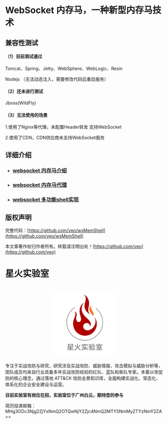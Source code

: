 # **WebSocket 内存马，一种新型内存马技术**

## 兼容性测试

#### （1）目前测试通过

Tomcat、Spring、Jetty、WebSphere、WebLogic、Resin

Nodejs （无法动态注入，需要修改代码后重启服务）

#### （2）还未进行测试

Jboss(WildFly)

#### （3）无法使用的场景

1.使用了Nginx等代理，未配置Header转发 支持WebSocket

2.使用了CDN，CDN供应商未支持WebSocket服务

## 详细介绍

- ### [websocket 内存马介绍](/static/websocket1.md) 
- ###  [websocket 内存马代理](/static/websocketproxy.md) 
- ###  [websocket 多功能shell实现](/static/websocket2.md) 

## 版权声明

完整代码：[https://github.com/veo/wsMemShell](https://github.com/veo/wsMemShell)

本文章著作权归作者所有。转载请注明出处！[https://github.com/veo](https://github.com/veo)

# 星火实验室

<h1 align="center">
  <img src="static/starfile.jpeg" alt="starfile" width="200px">
  <br>
</h1>
专注于实战攻防与研究，研究涉及实战攻防、威胁情报、攻击模拟与威胁分析等，团队成员均来自行业具备多年实战攻防经验的红队、蓝队和紫队专家。本着以攻促防的核心理念，通过落地 ATT&CK 攻防全景知识库，全面构建实战化、常态化、体系化的企业安全建设与运营。


**目前实验室有岗位在招，实验室位于广州白云，期待您的参与**

简历投递邮箱：MHg3ODc3Njg2ZjYxNmQ2OTQwNjY2Zjc4NmQ2MTY5NmMyZTYzNmY2ZA==